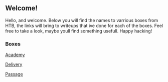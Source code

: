 ## Welcome! 

Hello, and welcome. Below you will find the names to varrious boxes from HTB, the links will bring to writeups that ive done for each of the boxes. Feel free to take a look, maybe youll find something usefull. Happy hacking!

### Boxes

[Academy](https://h3x638.github.io/HackTheBox/academy)

[Delivery](https://h3x638.github.io/HackTheBox/delivery)

[Passage](https://h3x638.github.io/HackTheBox/passage)
